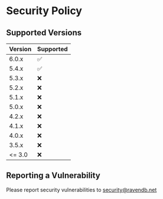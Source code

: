 # Security Policy

## Supported Versions

| Version | Supported          |
| ------- | ------------------ |
| 6.0.x   | :white_check_mark: |
| 5.4.x   | :white_check_mark: |
| 5.3.x   | :x:                |
| 5.2.x   | :x:                |
| 5.1.x   | :x:                |
| 5.0.x   | :x:                |
| 4.2.x   | :x:                |
| 4.1.x   | :x:                |
| 4.0.x   | :x:                |
| 3.5.x   | :x:                |
| <= 3.0  | :x:                |

## Reporting a Vulnerability

Please report security vulnerabilities to security@ravendb.net

